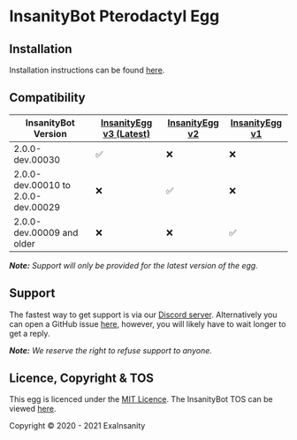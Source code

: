 # InsanityBot Pterodactyl Egg

## Installation

Installation instructions can be found [here](https://docs.insanity.network/en/eggs/Installation).

## Compatibility

InsanityBot Version | [InsanityEgg v3 (Latest)](https://github.com/InsanityNetwork/InsanityEggs/blob/master/egg-insanity-bot.json) | [InsanityEgg v2](https://github.com/InsanityBot/pterodactyl-eggs/blob/main/legacy/egg-insanity-bot-v2.json) | [InsanityEgg v1](https://github.com/InsanityNetwork/InsanityEggs/blob/master/legacy/egg-insanity-bot-v1.json)
------------ | ------------- | ------------- | -------------
2.0.0-dev.00030 | :white_check_mark: | :x: | :x:
2.0.0-dev.00010 to 2.0.0-dev.00029 | :x: | :white_check_mark: | :x:
2.0.0-dev.00009 and older | :x: | :x: | :white_check_mark:

***Note:** Support will only be provided for the latest version of the egg.*

## Support

The fastest way to get support is via our [Discord server](https://discord.gg/8TKJaGs). Alternatively you can open a GitHub issue [here](https://github.com/InsanityNetwork/InsanityEggs/issues/new), however, you will likely have to wait longer to get a reply.

***Note:** We reserve the right to refuse support to anyone.*

## Licence, Copyright & TOS

This egg is licenced under the [MIT Licence](https://github.com/InsanityNetwork/eggs/blob/master/LICENSE).
The InsanityBot TOS can be viewed [here](https://bot.insanity.network/tos/).

Copyright &copy; 2020 - 2021 ExaInsanity
